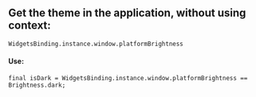 ## Get the theme in the application, without using context:
```
WidgetsBinding.instance.window.platformBrightness
```
#### Use:
```
final isDark = WidgetsBinding.instance.window.platformBrightness == Brightness.dark;
```